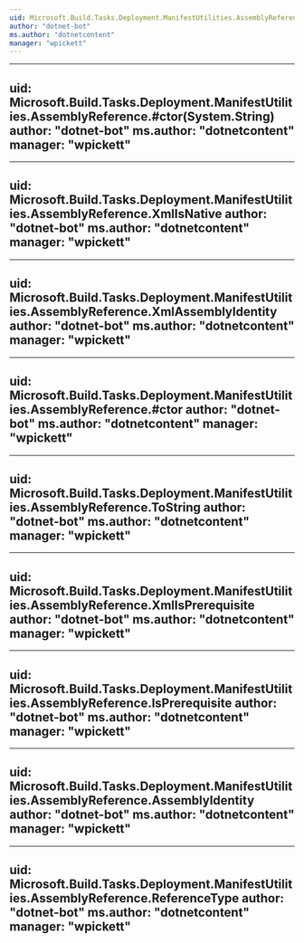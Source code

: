 ```yaml
---
uid: Microsoft.Build.Tasks.Deployment.ManifestUtilities.AssemblyReference
author: "dotnet-bot"
ms.author: "dotnetcontent"
manager: "wpickett"
---
```


---
uid: Microsoft.Build.Tasks.Deployment.ManifestUtilities.AssemblyReference.#ctor(System.String)
author: "dotnet-bot"
ms.author: "dotnetcontent"
manager: "wpickett"
---

---
uid: Microsoft.Build.Tasks.Deployment.ManifestUtilities.AssemblyReference.XmlIsNative
author: "dotnet-bot"
ms.author: "dotnetcontent"
manager: "wpickett"
---

---
uid: Microsoft.Build.Tasks.Deployment.ManifestUtilities.AssemblyReference.XmlAssemblyIdentity
author: "dotnet-bot"
ms.author: "dotnetcontent"
manager: "wpickett"
---

---
uid: Microsoft.Build.Tasks.Deployment.ManifestUtilities.AssemblyReference.#ctor
author: "dotnet-bot"
ms.author: "dotnetcontent"
manager: "wpickett"
---

---
uid: Microsoft.Build.Tasks.Deployment.ManifestUtilities.AssemblyReference.ToString
author: "dotnet-bot"
ms.author: "dotnetcontent"
manager: "wpickett"
---

---
uid: Microsoft.Build.Tasks.Deployment.ManifestUtilities.AssemblyReference.XmlIsPrerequisite
author: "dotnet-bot"
ms.author: "dotnetcontent"
manager: "wpickett"
---

---
uid: Microsoft.Build.Tasks.Deployment.ManifestUtilities.AssemblyReference.IsPrerequisite
author: "dotnet-bot"
ms.author: "dotnetcontent"
manager: "wpickett"
---

---
uid: Microsoft.Build.Tasks.Deployment.ManifestUtilities.AssemblyReference.AssemblyIdentity
author: "dotnet-bot"
ms.author: "dotnetcontent"
manager: "wpickett"
---

---
uid: Microsoft.Build.Tasks.Deployment.ManifestUtilities.AssemblyReference.ReferenceType
author: "dotnet-bot"
ms.author: "dotnetcontent"
manager: "wpickett"
---
